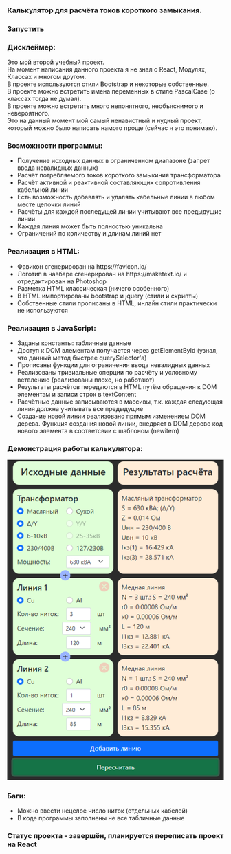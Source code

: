 <h3>Калькулятор для расчёта токов короткого замыкания.<h3>
<h3><a href="https://igoromashov.github.io/short-circuit/short-circuit.html">Запустить</a><h3>

<h3>Дисклеймер:</h3>
  Это мой второй учебный проект.<br>
  На момент написания данного проекта я не знал о React, Модулях, Классах и многом другом.<br>
  В проекте используются стили Bootstrap и некоторые собственные.<br>
  В проекте можно встретить имена переменных в стиле PascalCase (о классах тогда не думал).<br>
  В проекте можно встретить много непонятного, необъяснимого и невероятного.<br>
  Это на данный момент мой самый ненавистный и нудный проект, который можно было написать намого проще (сейчас я это понимаю).
  
<h3>Возможности программы:</h3>
<ul>
  <li>Получение исходных данных в ограниченном диапазоне (запрет ввода невалидных данных)</li>
  <li>Расчёт потребляемого токов короткого замыкиния трансформатора</li>
  <li>Расчёт активной и реактивной составляющих сопротивления кабельной линии</li>
  <li>Есть возможность добавлять и удалять кабельные линии в любом месте цепочки линий</li>
  <li>Расчёты для каждой последущей линии учитывают все предыдущие линии</li>
  <li>Каждая линия может быть полностью уникальна</li>
  <li>Ограничений по количеству и длинам линий нет</li>
</ul>

<h3>Реализация в HTML:</h3>
<ul>
  <li>Фавикон сгенерирован на https://favicon.io/</li>
  <li>Логотип в навбаре сгенерирован на https://maketext.io/ и отредактирован на Photoshop</li>
  <li>Разметка HTML классическая (ничего особенного)</li>
  <li>В HTML импортированы bootstrap и jquery (стили и скрипты)</li>
  <li>Собственные стили прописаны в HTML, инлайн стили практически не используются</li>
</ul>

<h3>Реализация в JavaScript:</h3>
<ul>
  <li>Заданы константы: табличные данные</li>
  <li>Доступ к DOM элементам получается через getElementById (узнал, что данный метод быстрее querySelector'a)</li>
  <li>Прописаны функции для ограничения ввода невалидных данных</li>
  <li>Реализованы тривиальные оперции по расчёту и условному ветвлению (реализованы плохо, но работают)</li>
  <li>Результаты расчётов передаются в HTML путём обращения к DOM элементам и записи строк в textContent</li>
  <li>Расчётные данные записываются в массивы, т.к. каждая следующая линия должна учитывать все предыдущие</li>
  <li>Создание новой линии реализовано прямым изменением DOM дерева. Функция создания новой линии, внедряет в DOM дерево код нового элемента в соответсвии с шаблоном (newitem)</li>
</ul>

<h3>Демонстрация работы калькулятора:</h3>
<img src="https://github.com/igoromashov/short-circuit/blob/master/img/Screenshot.png?raw=true" style="wigth: 528px, height: 781px, margin: auto" href="#" />
  
<h3>Баги:</h3>
<ul>
  <li>Можно ввести нецелое число ниток (отдельных кабелей)</li>
  <li>В коде программы заполнены не все табличные данные</li>
</ul>
  
<h3>Статус проекта - завершён, планируется переписать проект на React</h3>
  
